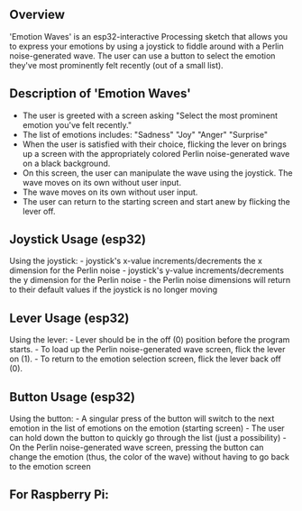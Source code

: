 Overview
--------
'Emotion Waves' is an esp32-interactive Processing sketch that allows you to express your emotions by using a joystick to fiddle around with a Perlin noise-generated wave. The user can use a button to select the emotion they've most prominently felt recently (out of a small list).

  Description of 'Emotion Waves'
  ------------------------------
  - The user is greeted with a screen asking "Select the most prominent emotion you've felt recently."
  - The list of emotions includes: "Sadness" "Joy" "Anger" "Surprise"
  - When the user is satisfied with their choice, flicking the lever on brings up a screen with the appropriately colored Perlin noise-generated wave on a black background.
  - On this screen, the user can manipulate the wave using the joystick. The wave moves on its own without user input.
  - The wave moves on its own without user input.    
  - The user can return to the starting screen and start anew by flicking the lever off.


Joystick Usage (esp32)
--------------
Using the joystick:
          - joystick's x-value increments/decrements the x dimension for the Perlin noise
          - joystick's y-value increments/decrements the y dimension for the Perlin noise
          - the Perlin noise dimensions will return to their default values if the joystick is no longer moving

Lever Usage (esp32)
--------------
Using the lever:
          - Lever should be in the off (0) position before the program starts.
          - To load up the Perlin noise-generated wave screen, flick the lever on (1).
          - To return to the emotion selection screen, flick the lever back off (0).

Button Usage (esp32)
--------------
Using the button:
          - A singular press of the button will switch to the next emotion in the list of emotions on the emotion (starting screen)
          - The user can hold down the button to quickly go through the list (just a possibility)
          - On the Perlin noise-generated wave screen, pressing the button can change the emotion (thus, the color of the wave) without having to go back to the emotion screen 
 
For Raspberry Pi:
- 

